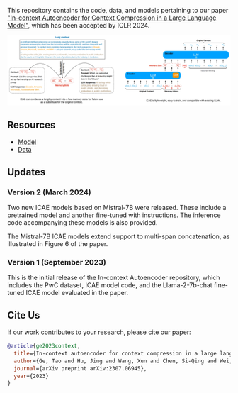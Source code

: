 This repository contains the code, data, and models pertaining to our paper ["In-context Autoencoder for Context Compression in a Large Language Model"](https://arxiv.org/abs/2307.06945), which has been accepted by ICLR 2024.

![ICAE Illustration](./icae_demo.png)

## Resources

* [Model](https://huggingface.co/sggetao/icae/tree/main)
* [Data](https://huggingface.co/datasets/sggetao/PwC)

## Updates

### Version 2 (March 2024)
Two new ICAE models based on Mistral-7B were released. These include a pretrained model and another fine-tuned with instructions. The inference code accompanying these models is also provided.

The Mistral-7B ICAE models extend support to multi-span concatenation, as illustrated in Figure 6 of the paper.

### Version 1 (September 2023)
This is the initial release of the In-context Autoencoder repository, which includes the PwC dataset, ICAE model code, and the Llama-2-7b-chat fine-tuned ICAE model evaluated in the paper.

## Cite Us

If our work contributes to your research, please cite our paper:

```bibtex
@article{ge2023context,
  title={In-context autoencoder for context compression in a large language model},
  author={Ge, Tao and Hu, Jing and Wang, Xun and Chen, Si-Qing and Wei, Furu},
  journal={arXiv preprint arXiv:2307.06945},
  year={2023}
}
```
